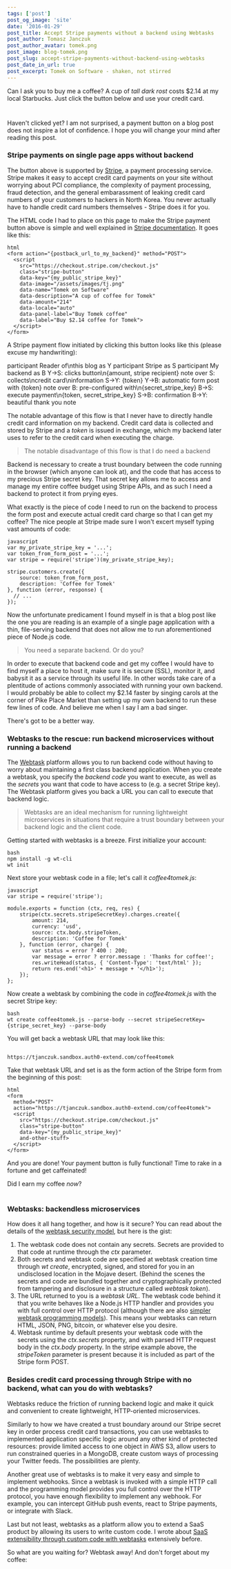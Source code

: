 ```yaml
---
tags: ['post']
post_og_image: 'site'
date: '2016-01-29'  
post_title: Accept Stripe payments without a backend using Webtasks
post_author: Tomasz Janczuk
post_author_avatar: tomek.png
post_image: blog-tomek.png
post_slug: accept-stripe-payments-without-backend-using-webtasks
post_date_in_url: true
post_excerpt: Tomek on Software - shaken, not stirred
---
```


Can I ask you to buy me a coffee? A cup of *tall dark rost* costs $2.14 at my local Starbucks. Just click the button below and use your credit card.

<form action="https://tjanczuk.sandbox.auth0-extend.com/coffee4tomek" method="POST" style="margin-bottom: 40px">
  <script
    src="https://checkout.stripe.com/checkout.js" class="stripe-button"
    data-key="pk_live_CeoSX5oORYP0f5vXtj67o7CI"
    data-image="/assets/images/tj.png"
    data-name="Tomek on Software"
    data-description="A cup of coffee for Tomek"
    data-amount="214"
    data-locale="auto"
    data-panel-label="Buy Tomek coffee"
    data-label="Buy $2.14 coffee for Tomek"
    data-allow-remember-me="false">
  </script>
</form>

Haven't clicked yet? I am not surprised, a payment button on a blog post does not inspire a lot of confidence. I hope you will change your mind after reading this post. 

### Stripe payments on single page apps without backend

The button above is supported by [Stripe](https://stripe.com), a payment processing service. Stripe makes it easy to accept credit card payments on your site without worrying about PCI compliance, the complexity of payment processing, fraud detection, and the general embarassment of leaking credit card numbers of your customers to hackers in North Korea. You never actually have to handle credit card numbers themselves - Stripe does it for you. 

The HTML code I had to place on this page to make the Stripe payment button above is simple and well explained in [Stripe documentation](https://stripe.com/docs/checkout). It goes like this:

```
html
<form action="{postback_url_to_my_backend}" method="POST">
  <script
    src="https://checkout.stripe.com/checkout.js"
    class="stripe-button"
    data-key="{my_public_stripe_key}"
    data-image="/assets/images/tj.png"
    data-name="Tomek on Software"
    data-description="A cup of coffee for Tomek"
    data-amount="214"
    data-locale="auto"
    data-panel-label="Buy Tomek coffee"
    data-label="Buy $2.14 coffee for Tomek">
  </script>
</form>
```
A Stripe payment flow initiated by clicking this button looks like this (please excuse my handwriting):

<div class="diagram">
    participant Reader of\nthis blog as Y
    participant Stripe as S
    participant My backend as B
    Y->S: clicks button\n{amount, stripe recipient}
    note over S: collects\ncredit card\ninformation
    S->Y: {token}
    Y->B: automatic form post with {token}
    note over B: pre-configured with\n{secret_stripe_key}
    B->S: execute payment\n{token, secret_stripe_key}
    S->B: confirmation
    B->Y: beautiful thank you note
</div>

The notable advantage of this flow is that I never have to directly handle credit card information on my backend. Credit card data is collected and stored by Stripe and a *token* is issued in exchange, which my backend later uses to refer to the credit card when executing the charge. 

> The notable disadvantage of this flow is that I do need a backend

Backend is necessary to create a trust boundary between the code running in the browser (which anyone can look at), and the code that has access to my precious Stripe secret key. That secret key allows me to access and manage my entire coffee budget using Stripe APIs, and as such I need a backend to protect it from prying eyes. 

What exactly is the piece of code I need to run on the backend to process the form post and execute actual credit card charge so that I can get my coffee? The nice people at Stripe made sure I won't excert myself typing vast amounts of code:

```
javascript
var my_private_stripe_key = '...';
var token_from_form_post = '...';
var stripe = require('stripe')(my_private_stripe_key);
   
stripe.customers.create({
    source: token_from_form_post,
    description: 'Coffee for Tomek'
}, function (error, response) {
  // ...
});
```
Now the unfortunate predicament I found myself in is that a blog post like the one you are reading is an example of a single page application with a thin, file-serving backend that does not allow me to run aforementioned piece of Node.js code. 

> You need a separate backend. Or do you?

In order to execute that backend code and get my coffee I would have to find myself a place to host it, make sure it is secure (SSL), monitor it, and babysit it as a service through its useful life. In other words take care of a plentitude of actions commonly associated with running your own backend. I would probably be able to collect my $2.14 faster by singing carols at the corner of Pike Place Market than setting up my own backend to run these few lines of code. And believe me when I say I am a bad singer. 

There's got to be a better way.

### Webtasks to the rescue: run backend microservices without running a backend

The [Webtask](https://webtask.io) platform allows you to run backend code without having to worry about maintaining a first class backend application. When you create a webtask, you specify the *backend code* you want to execute, as well as the *secrets* you want that code to have access to (e.g. a secret Stripe key). The Webtask platform gives you back a URL you can call to execute that backend logic. 

> Webtasks are an ideal mechanism for running lightweight microservices in situations that require a trust boundary between your backend logic and the client code.

Getting started with webtasks is a breeze. First initialize your account:

```
bash
npm install -g wt-cli
wt init
```
Next store your webtask code in a file; let's call it *coffee4tomek.js*:

```
javascript
var stripe = require('stripe');

module.exports = function (ctx, req, res) {
    stripe(ctx.secrets.stripeSecretKey).charges.create({
        amount: 214,
        currency: 'usd',
        source: ctx.body.stripeToken,
        description: 'Coffee for Tomek'
    }, function (error, charge) {
        var status = error ? 400 : 200;
        var message = error ? error.message : 'Thanks for coffee!'; 
        res.writeHead(status, { 'Content-Type': 'text/html' });
        return res.end('<h1>' + message + '</h1>');
    });
};
```
Now create a webtask by combining the code in *coffee4tomek.js* with the secret Stripe key: 

```
bash
wt create coffee4tomek.js --parse-body --secret stripeSecretKey={stripe_secret_key} --parse-body
```
You will get back a webtask URL that may look like this:

```

https://tjanczuk.sandbox.auth0-extend.com/coffee4tomek
```
Take that webtask URL and set is as the form action of the Stripe form from the beginning of this post:

```
html
<form  
  method="POST"
  action="https://tjanczuk.sandbox.auth0-extend.com/coffee4tomek">
  <script
    src="https://checkout.stripe.com/checkout.js"
    class="stripe-button"
    data-key="{my_public_stripe_key}"
    and-other-stuff>
  </script>
</form>
```
And you are done! Your payment button is fully functional! Time to rake in a fortune and get caffeinated!

Did I earn my coffee *now*?

<form action="https://tjanczuk.sandbox.auth0-extend.com/coffee4tomek" method="POST" style="margin-bottom: 40px">
  <script
    src="https://checkout.stripe.com/checkout.js" class="stripe-button"
    data-key="pk_live_CeoSX5oORYP0f5vXtj67o7CI"
    data-image="/assets/images/tj.png"
    data-name="Tomek on Software"
    data-description="A cup of coffee for Tomek"
    data-amount="214"
    data-locale="auto"
    data-panel-label="Buy Tomek coffee"
    data-label="Buy $2.14 coffee for Tomek"
    data-allow-remember-me="false">
  </script>
</form>

### Webtasks: backendless microservices

How does it all hang together, and how is it secure? You can read about the details of the [webtask security model](https://webtask.io/docs/how), but here is the gist:

1. The webtask code does not contain any secrets. Secrets are provided to that code at runtime through the *ctx* parameter.  
2. Both secrets and webtask code are specified at webtask creation time through *wt create*, encrypted, signed, and stored for you in an undisclosed location in the Mojave desert. (Behind the scenes the secrets and code are bundled together and cryptographically protected from tampering and disclosure in a structure called *webtask token*).  
3. The URL returned to you is a *webtask URL*. The webtask code behind it that you write behaves like a Node.js HTTP handler and provides you with full control over HTTP protocol (although there are also [simpler webtask programming models](https://webtask.io/docs/model)). This means your webtasks can return HTML, JSON, PNG, bitcoin, or whatever else you desire. 
4. Webtask runtime by default presents your webtask code with the secrets using the *ctx.secrets* property, and with parsed HTTP request body in the *ctx.body* property. In the stripe example above, the *stripeToken* parameter is present because it is included as part of the Stripe form POST. 

### Besides credit card processing through Stripe with no backend, what can you do with webtasks?

Webtasks reduce the friction of running backend logic and make it quick and convenient to create lightweight, HTTP-oriented microservices. 

Similarly to how we have created a trust boundary around our Stripe secret key in order process credit card transactions, you can use webtasks to implemented application specific logic around any other kind of protected resources: provide limited access to one object in AWS S3, allow users to run constrained queries in a MongoDB, create custom ways of processing your Twitter feeds. The possibilities are plenty. 

Another great use of webtasks is to make it very easy and simple to implement webhooks. Since a webtask is invoked with a simple HTTP call and the programming model provides you full control over the HTTP protocol, you have enough flexibility to implement any webhook. For example, you can intercept GitHub push events, react to Stripe payments, or integrate with Slack. 

Last but not least, webtasks as a platform allow you to extend a SaaS product by allowing its users to write custom code. I wrote about [SaaS extensibility through custom code with webtasks](http://tomasz.janczuk.org/2015/07/extensibility-through-http-with-webtasks.html) extensively before. 

So what are you waiting for? Webtask away! And don't forget about my coffee:

<form action="https://tjanczuk.sandbox.auth0-extend.com/coffee4tomek" method="POST" style="margin-bottom: 40px">
  <script
    src="https://checkout.stripe.com/checkout.js" class="stripe-button"
    data-key="pk_live_CeoSX5oORYP0f5vXtj67o7CI"
    data-image="/assets/images/tj.png"
    data-name="Tomek on Software"
    data-description="A cup of coffee for Tomek"
    data-amount="214"
    data-locale="auto"
    data-panel-label="Buy Tomek coffee"
    data-label="Buy $2.14 coffee for Tomek"
    data-allow-remember-me="false">
  </script>
</form>
